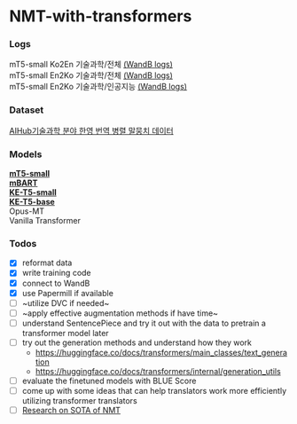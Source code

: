 # NMT-with-transformers

### Logs
mT5-small Ko2En 기술과학/전체 [(WandB logs)](https://wandb.ai/dotsnangles/ko2en-translator-mt5-small-with-the-domain-data)  
mT5-small En2Ko 기술과학/전체 [(WandB logs)](https://wandb.ai/dotsnangles/en2ko-translator-mt5-small-with-the-domain-data)  
mT5-small En2Ko 기술과학/인공지능 [(WandB logs)](https://wandb.ai/dotsnangles/en2ko-translator-mt5-small)

### Dataset  
[AIHub기술과학 분야 한영 번역 병렬 말뭉치 데이터](https://aihub.or.kr/aihubdata/data/view.do?currMenu=115&topMenu=100&aihubDataSe=realm&dataSetSn=71266)

### Models  
[**mT5-small**](https://huggingface.co/google/mt5-small)  
[**mBART**](https://huggingface.co/facebook/mbart-large-50-many-to-many-mmt)  
[**KE-T5-small**](https://huggingface.co/KETI-AIR/ke-t5-small)  
[**KE-T5-base**](https://huggingface.co/KETI-AIR/ke-t5-base)  
Opus-MT  
Vanilla Transformer

### Todos  
- [x] reformat data
- [x] write training code
- [x] connect to WandB
- [x] use Papermill if available
- [ ] ~utilize DVC if needed~
- [ ] ~apply effective augmentation methods if have time~
- [ ] understand SentencePiece and try it out with the data to pretrain a transformer model later
- [ ] try out the generation methods and understand how they work
  - https://huggingface.co/docs/transformers/main_classes/text_generation
  - https://huggingface.co/docs/transformers/internal/generation_utils
- [ ] evaluate the finetuned models with BLUE Score
- [ ] come up with some ideas that can help translators work more efficiently utilizing transformer translators
- [ ] [Research on SOTA of NMT](https://paperswithcode.com/sota/machine-translation-on-wmt2014-english-german)
